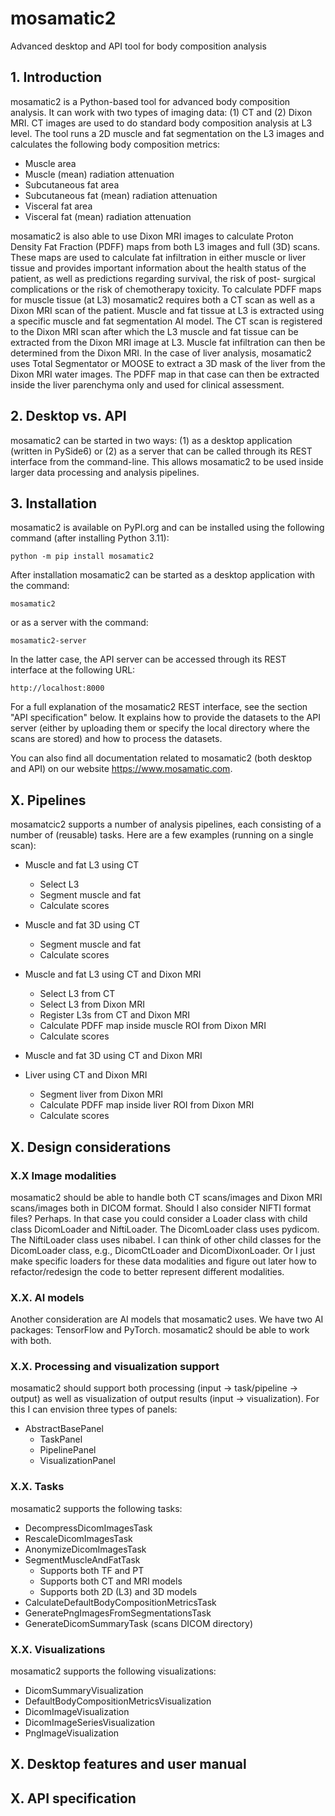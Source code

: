 # mosamatic2
Advanced desktop and API tool for body composition analysis


## 1. Introduction
mosamatic2 is a Python-based tool for advanced body composition analysis. It can work with
two types of imaging data: (1) CT and (2) Dixon MRI. CT images are used to do standard body
composition analysis at L3 level. The tool runs a 2D muscle and fat segmentation on the L3
images and calculates the following body composition metrics:

- Muscle area
- Muscle (mean) radiation attenuation
- Subcutaneous fat area
- Subcutaneous fat (mean) radiation attenuation
- Visceral fat area
- Visceral fat (mean) radiation attenuation

mosamatic2 is also able to use Dixon MRI images to calculate Proton Density Fat Fraction
(PDFF) maps from both L3 images and full (3D) scans. These maps are used to calculate fat
infiltration in either muscle or liver tissue and provides important information about the 
health status of the patient, as well as predictions regarding survival, the risk of post-
surgical complications or the risk of chemotherapy toxicity.
To calculate PDFF maps for muscle tissue (at L3) mosamatic2 requires both a CT scan as well
as a Dixon MRI scan of the patient. Muscle and fat tissue at L3 is extracted using a specific
muscle and fat segmentation AI model. The CT scan is registered to the Dixon MRI scan after
which the L3 muscle and fat tissue can be extracted from the Dixon MRI image at L3. Muscle
fat infiltration can then be determined from the Dixon MRI. 
In the case of liver analysis, mosamatic2 uses Total Segmentator or MOOSE to extract a 3D
mask of the liver from the Dixon MRI water images. The PDFF map in that case can then be
extracted inside the liver parenchyma only and used for clinical assessment.


## 2. Desktop vs. API
mosamatic2 can be started in two ways: (1) as a desktop application (written in PySide6)
or (2) as a server that can be called through its REST interface from the command-line.
This allows mosamatic2 to be used inside larger data processing and analysis pipelines.


## 3. Installation
mosamatic2 is available on PyPI.org and can be installed using the following command (after
installing Python 3.11):

    python -m pip install mosamatic2

After installation mosamatic2 can be started as a desktop application with the command:

    mosamatic2

or as a server with the command:

    mosamatic2-server

In the latter case, the API server can be accessed through its REST interface at the 
following URL:

    http://localhost:8000

For a full explanation of the mosamatic2 REST interface, see the section "API specification"
below. It explains how to provide the datasets to the API server (either by uploading them or 
specify the local directory where the scans are stored) and how to process the datasets.

You can also find all documentation related to mosamatic2 (both desktop and API) on our 
website https://www.mosamatic.com. 


## X. Pipelines
mosamatcic2 supports a number of analysis pipelines, each consisting of a number of (reusable)
tasks. Here are a few examples (running on a single scan):

- Muscle and fat L3 using CT
    - Select L3
    - Segment muscle and fat
    - Calculate scores

- Muscle and fat 3D using CT
    - Segment muscle and fat
    - Calculate scores

- Muscle and fat L3 using CT and Dixon MRI
    - Select L3 from CT
    - Select L3 from Dixon MRI
    - Register L3s from CT and Dixon MRI
    - Calculate PDFF map inside muscle ROI from Dixon MRI
    - Calculate scores

- Muscle and fat 3D using CT and Dixon MRI

- Liver using CT and Dixon MRI
    - Segment liver from Dixon MRI
    - Calculate PDFF map inside liver ROI from Dixon MRI
    - Calculate scores


## X. Design considerations

### X.X Image modalities
mosamatic2 should be able to handle both CT scans/images and Dixon MRI scans/images both in
DICOM format. Should I also consider NIFTI format files? Perhaps. In that case you could 
consider a Loader class with child class DicomLoader and NiftiLoader. The DicomLoader class
uses pydicom. The NiftiLoader class uses nibabel. I can think of other child classes for the
DicomLoader class, e.g., DicomCtLoader and DicomDixonLoader. Or I just make specific loaders
for these data modalities and figure out later how to refactor/redesign the code to better
represent different modalities.

### X.X. AI models
Another consideration are AI models that mosamatic2 uses. We have two AI packages: TensorFlow
and PyTorch. mosamatic2 should be able to work with both. 

### X.X. Processing and visualization support
mosamatic2 should support both processing (input -> task/pipeline -> output) as well as 
visualization of output results (input -> visualization). For this I can envision three types
of panels:

- AbstractBasePanel
    - TaskPanel
    - PipelinePanel
    - VisualizationPanel

### X.X. Tasks
mosamatic2 supports the following tasks:

- DecompressDicomImagesTask
- RescaleDicomImagesTask
- AnonymizeDicomImagesTask
- SegmentMuscleAndFatTask
    - Supports both TF and PT
    - Supports both CT and MRI models
    - Supports both 2D (L3) and 3D models
- CalculateDefaultBodyCompositionMetricsTask
- GeneratePngImagesFromSegmentationsTask
- GenerateDicomSummaryTask (scans DICOM directory)

### X.X. Visualizations
mosamatic2 supports the following visualizations:

- DicomSummaryVisualization
- DefaultBodyCompositionMetricsVisualization
- DicomImageVisualization
- DicomImageSeriesVisualization
- PngImageVisualization

## X. Desktop features and user manual


## X. API specification
